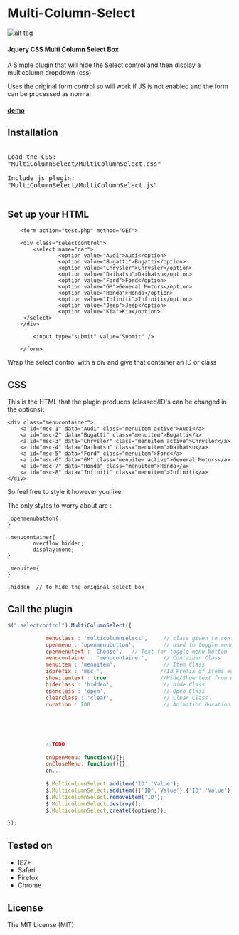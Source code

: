 <h1>Multi-Column-Select</h1>



![alt tag](http://www.djsmith.me/PLUGS/mcs/mcs.jpg)

<h4>Jquery CSS Multi Column Select Box</h4>
<p>A Simple plugin that will hide the Select control and then display a multicolumn dropdown (css)</p>
<p>Uses the original form control so will work if JS is not enabled and the form can be processed as normal</p>
<h4><a href="http://djsmithme.github.io/Multi-Column-Select/">demo</a></h4>

<h2>Installation</h2>

<pre>

Load the CSS:
"MultiColumnSelect/MultiColumnSelect.css"

Include js plugin:
"MultiColumnSelect/MultiColumnSelect.js"

</pre>

<h2>Set up your HTML</h2>

```
    <form action="test.php" method="GET">

    <div class="selectcontrol">
        <select name="car">
                <option value="Audi">Audi</option>
                <option value="Bugatti">Bugatti</option>
                <option value="Chrysler">Chrysler</option>
                <option value="Daihatsu">Daihatsu</option>
                <option value="Ford">Ford</option>
                <option value="GM">General Motors</option>
                <option value="Honda">Honda</option>
                <option value="Infiniti">Infiniti</option>
                <option value="Jeep">Jeep</option>
                <option value="Kia">Kia</option>
     </select>
    </div>
    
        <input type="submit" value="Submit" />
    
    </form>

```
Wrap the select control with a div and give that container an ID or class

<h2>CSS</h2>

This is the HTML that the plugin produces (classed/ID's can be changed in the options):

```
<div class="menucontainer">
	<a id="msc-1" data="Audi" class="menuitem active">Audi</a>
	<a id="msc-2" data="Bugatti" class="menuitem">Bugatti</a>
	<a id="msc-3" data="Chrysler" class="menuitem active">Chrysler</a>
	<a id="msc-4" data="Daihatsu" class="menuitem">Daihatsu</a>
	<a id="msc-5" data="Ford" class="menuitem">Ford</a>
	<a id="msc-6" data="GM" class="menuitem active">General Motors</a>
	<a id="msc-7" data="Honda" class="menuitem">Honda</a>
	<a id="msc-8" data="Infiniti" class="menuitem">Infiniti</a>
</div>

```
So feel free to style it however you like. 

The only styles to worry about are :

```
.openmenubutton{
}

.menucontainer{
        overflow:hidden;            
        display:none;                    
}

.menuitem{
}

.hidden  // to hide the original select box

```


<h2>Call the plugin</h2>

```javascript
$(".selectcontrol").MultiColumnSelect({

            menuclass : 'multicolumnselect',     // class given to control
            openmenu : 'openmenubutton',         // used to toggle menu open/closed
            openmenutext : 'Choose',   // Text for toggle menu button
            menucontainer : 'menucontainer',     // Container Class
            menuitem : 'menuitem',               // Item Class
            idprefix : 'msc-',                  //Id Prefix of items eg msc-1,msc-2....
			showitemtext : true                 //Hide/Show text from options (if using images)
            hideclass : 'hidden',                // hide Class
            openclass : 'open',                  // Open Class
            clearclass : 'clear',                // Clear Class
            duration : 200                       // Animation Duration
            
           
            
            
            
            //TODO
            
            onOpenMenu: function(){};
            onCloseMenu: function(){};
            on...
            
            $.MulticolumnSelect.additem('ID','Value');
            $.MulticolumnSelect.additem({{'ID','Value'},{'ID','Value'},{'ID','Value'}});
            $.MulticolumnSelect.removeitem('ID');
            $.MulticolumnSelect.destroy();
            $.MulticolumnSelect.create({options});

});
```


<h2>Tested on</h2>
<ul>
<li>IE7+</li>
<li>Safari</li>
<li>Firefox </li>
<li>Chrome</li>
</ul>


<h2>License</h2>

<p>The MIT License (MIT)</p>
